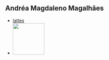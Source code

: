## Andréa Magdaleno Magalhães

- [lattes](http://lattes.cnpq.br/4772260157089497)
- <img src="http://servicosweb.cnpq.br/wspessoa/servletrecuperafoto?tipo=1&id=K4129863P6" width="100" />